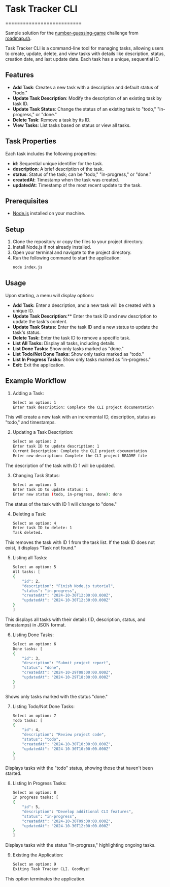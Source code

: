 # Task Tracker CLI
==========================

Sample solution for the [number-guessing-game](https://roadmap.sh/projects/task-tracker) challenge from [roadmap.sh](https://roadmap.sh).

Task Tracker CLI is a command-line tool for managing tasks, allowing users to create, update, delete, and view tasks with details like description, status, creation date, and last update date. Each task has a unique, sequential ID.

## Features

- **Add Task**: Creates a new task with a description and default status of "todo."
- **Update Task Description**: Modify the description of an existing task by task ID.
- **Update Task Status**: Change the status of an existing task to "todo," "in-progress," or "done."
- **Delete Task**: Remove a task by its ID.
- **View Tasks**: List tasks based on status or view all tasks.

## Task Properties

Each task includes the following properties:
- **id**: Sequential unique identifier for the task.
- **description**: A brief description of the task.
- **status**: Status of the task; can be "todo," "in-progress," or "done."
- **createdAt**: Timestamp when the task was created.
- **updatedAt**: Timestamp of the most recent update to the task.

## Prerequisites

- [Node.js](https://nodejs.org) installed on your machine.

## Setup

1. Clone the repository or copy the files to your project directory.
2. Install Node.js if not already installed.
3. Open your terminal and navigate to the project directory.
4. Run the following command to start the application:
   ```bash
   node index.js

## Usage
Upon starting, a menu will display options:

- **Add Task:** Enter a description, and a new task will be created with a unique ID.
- **Update Task Description:**** Enter the task ID and new description to update the task's content.
- **Update Task Status:** Enter the task ID and a new status to update the task's status.
- **Delete Task:** Enter the task ID to remove a specific task.
- **List All Tasks:** Display all tasks, including details.
- **List Done Tasks:** Show only tasks marked as "done."
- **List Todo/Not Done Tasks:** Show only tasks marked as "todo."
- **List In Progress Tasks:** Show only tasks marked as "in-progress."
- **Exit:** Exit the application.

## Example Workflow
1. Adding a Task:
    ```bash
    Select an option: 1
    Enter task description: Complete the CLI project documentation
This will create a new task with an incremental ID, description, status as "todo," and timestamps.

2. Updating a Task Description:
    ```bash
    Select an option: 2
    Enter task ID to update description: 1
    Current Description: Complete the CLI project documentation
    Enter new description: Complete the CLI project README file
The description of the task with ID 1 will be updated.

3. Changing Task Status:
    ```bash
    Select an option: 3
    Enter task ID to update status: 1
    Enter new status (todo, in-progress, done): done
The status of the task with ID 1 will change to "done."

4. Deleting a Task:
    ```bash
    Select an option: 4
    Enter task ID to delete: 1
    Task deleted.
This removes the task with ID 1 from the task list. If the task ID does not exist, it displays "Task not found."

5. Listing all Tasks:
    ```bash
    Select an option: 5
    All tasks: [
    {
        "id": 2,
        "description": "Finish Node.js tutorial",
        "status": "in-progress",
        "createdAt": "2024-10-30T12:00:00.000Z",
        "updatedAt": "2024-10-30T12:30:00.000Z"
    }
    ]
This displays all tasks with their details (ID, description, status, and timestamps) in JSON format.

6. Listing Done Tasks:
    ```bash
    Select an option: 6
    Done tasks: [
    {
        "id": 3,
        "description": "Submit project report",
        "status": "done",
        "createdAt": "2024-10-29T08:00:00.000Z",
        "updatedAt": "2024-10-29T18:00:00.000Z"
    }
    ]
Shows only tasks marked with the status "done."

7. Listing Todo/Not Done Tasks:
    ```bash
    Select an option: 7
    Todo tasks: [
    {
        "id": 4,
        "description": "Review project code",
        "status": "todo",
        "createdAt": "2024-10-30T10:00:00.000Z",
        "updatedAt": "2024-10-30T10:00:00.000Z"
    }
    ]
Displays tasks with the "todo" status, showing those that haven't been started.

8. Listing In Progress Tasks:
    ```bash
    Select an option: 8
    In progress tasks: [
    {
        "id": 5,
        "description": "Develop additional CLI features",
        "status": "in-progress",
        "createdAt": "2024-10-30T09:00:00.000Z",
        "updatedAt": "2024-10-30T12:00:00.000Z"
    }
    ]
Displays tasks with the status "in-progress," highlighting ongoing tasks.

9. Existing the Application:
    ```bash
    Select an option: 9
    Exiting Task Tracker CLI. Goodbye!
This option terminates the application.







